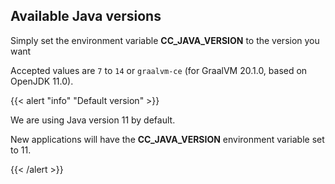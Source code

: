 ## Available Java versions

Simply set the environment variable **CC_JAVA_VERSION** to the version you want

Accepted values are `7` to `14` or `graalvm-ce` (for GraalVM 20.1.0, based on OpenJDK 11.0).

{{< alert "info" "Default version" >}}
    <p>We are using Java version 11 by default.</p>
    <p>New applications will have the **CC_JAVA_VERSION** environment variable set to 11.</p>
{{< /alert >}}

